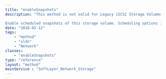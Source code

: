 ```yaml
---
title: "enableSnapshots"
description: "This method is not valid for Legacy iSCSI Storage Volumes. 

Enable scheduled snapshots of this storage volume. Scheduling options include HOURLY, DAILY and WEEKLY schedules. For HOURLY schedules, provide relevant data for $scheduleType, $retentionCount and $minute. For DAILY schedules, provide relevant data for $scheduleType, $retentionCount, $minute, and $hour. For WEEKLY schedules, provide relevant data for all parameters of this method. "
date: "2018-02-12"
tags:
    - "method"
    - "sldn"
    - "Network"
classes:
    - "enableSnapshots"
type: "reference"
layout: "method"
mainService : "SoftLayer_Network_Storage"
---
```

